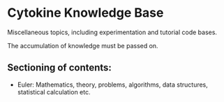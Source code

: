 # Cytokine Knowledge Base
Miscellaneous topics, including experimentation and tutorial code bases.

The accumulation of knowledge must be passed on.

## Sectioning of contents:
- Euler: Mathematics, theory, problems, algorithms, data structures, statistical calculation etc.
